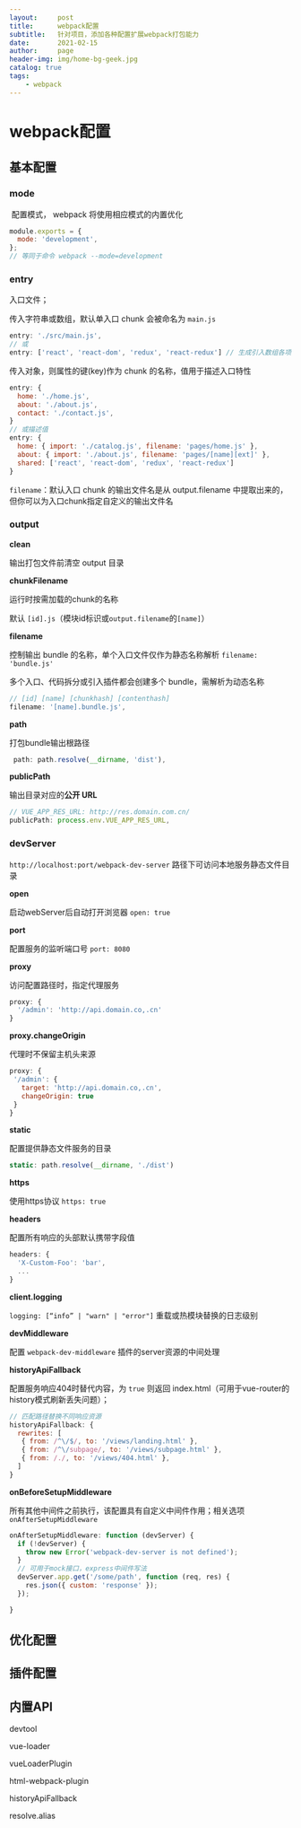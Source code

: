 ```yaml
---
layout:     post
title:      webpack配置
subtitle:   针对项目，添加各种配置扩展webpack打包能力
date:       2021-02-15
author:     page
header-img: img/home-bg-geek.jpg
catalog: true
tags:
    - webpack
---
```


# webpack配置

## 基本配置

### mode

 配置模式， webpack 将使用相应模式的内置优化

```js
module.exports = {
  mode: 'development',
};
// 等同于命令 webpack --mode=development
```

### entry

入口文件；

传入字符串或数组，默认单入口 chunk 会被命名为 `main.js`

```js
entry: './src/main.js',
// 或
entry: ['react', 'react-dom', 'redux', 'react-redux'] // 生成引入数组各项的入口chunk
```

传入对象，则属性的键(key)作为 chunk 的名称，值用于描述入口特性

```js
entry: {
  home: './home.js',
  about: './about.js',
  contact: './contact.js',
}
// 或描述值
entry: {
  home: { import: './catalog.js', filename: 'pages/home.js' },
  about: { import: './about.js', filename: 'pages/[name][ext]' },
  shared: ['react', 'react-dom', 'redux', 'react-redux']
}
```

`filename`：默认入口 chunk 的输出文件名是从 output.filename 中提取出来的，但你可以为入口chunk指定自定义的输出文件名

### output

**clean**

输出打包文件前清空 output 目录

**chunkFilename**

运行时按需加载的chunk的名称

默认 `[id].js`（模块id标识或`output.filename`的`[name]`）

**filename**

控制输出 bundle 的名称，单个入口文件仅作为静态名称解析 `filename: 'bundle.js'`

多个入口、代码拆分或引入插件都会创建多个 bundle，需解析为动态名称

```js
// [id] [name] [chunkhash] [contenthash]
filename: '[name].bundle.js',
```

**path**

打包bundle输出根路径

```js
 path: path.resolve(__dirname, 'dist'),
```

**publicPath**

输出目录对应的**公开 URL**

```js
// VUE_APP_RES_URL: http://res.domain.com.cn/
publicPath: process.env.VUE_APP_RES_URL,
```

### devServer

`http://localhost:port/webpack-dev-server` 路径下可访问本地服务静态文件目录

**open**

启动webServer后自动打开浏览器 `open: true`

**port**

配置服务的监听端口号 `port: 8080`

**proxy**

访问配置路径时，指定代理服务

```js
proxy: {
  '/admin': 'http://api.domain.co,.cn'
}
```

**proxy.changeOrigin**

代理时不保留主机头来源

```js
proxy: {
 '/admin': {
   target: 'http://api.domain.co,.cn',
   changeOrigin: true
 }
}
```

**static**

配置提供静态文件服务的目录

```js
static: path.resolve(__dirname, './dist')
```

**https**

使用https协议 `https: true`

**headers**

配置所有响应的头部默认携带字段值

```js
headers: {
  'X-Custom-Foo': 'bar',
  ...
}
```

**client.logging**

`logging: [“info” | "warn" | "error"]` 重载或热模块替换的日志级别

**devMiddleware**

配置 `webpack-dev-middleware` 插件的server资源的中间处理

**historyApiFallback**

配置服务响应404时替代内容，为 `true` 则返回 index.html（可用于vue-router的history模式刷新丢失问题）；

```js
// 匹配路径替换不同响应资源
historyApiFallback: {
  rewrites: [
   { from: /^\/$/, to: '/views/landing.html' },
   { from: /^\/subpage/, to: '/views/subpage.html' },
   { from: /./, to: '/views/404.html' },
  ]
}
```

**onBeforeSetupMiddleware**

所有其他中间件之前执行，该配置具有自定义中间件作用；相关选项 `onAfterSetupMiddleware`

```js
onAfterSetupMiddleware: function (devServer) {
  if (!devServer) {
    throw new Error('webpack-dev-server is not defined');
  }
  // 可用于mock接口，express中间件写法
  devServer.app.get('/some/path', function (req, res) {
    res.json({ custom: 'response' });
  });

}
```

## 优化配置

## 插件配置

## 内置API

devtool

vue-loader

vueLoaderPlugin

html-webpack-plugin

historyApiFallback

resolve.alias

